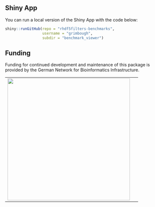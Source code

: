 ---
---

## Shiny App

You can run a local version of the Shiny App with the code below:

```r
shiny::runGitHub(repo = "rhdf5filters-benchmarks", 
                 username = "grimbough", 
                 subdir = "benchmark_viewer")
```



## Funding 

Funding for continued development and maintenance of this package is provided by the German Network for Bioinformatics Infrastructure.

|    |    |
|:---|---:|
|<a href="http://www.denbi.de"><img src="https://tess.elixir-europe.org/system/content_providers/images/000/000/063/original/deNBI_Logo_rgb.jpg" width="400" align="left"></a>|
